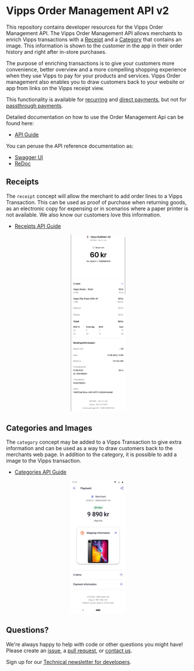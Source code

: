 <!-- START_METADATA
---
title: Introduction
sidebar_position: 1
---
END_METADATA -->

# Vipps Order Management API v2

This repository contains developer resources for the Vipps Order Management API. The Vipps Order Management API allows merchants to enrich Vipps transactions with a [Receipt](#receipts) and a [Category](#category) that contains an image. This information is shown to the customer in the app in their order history and right after in-store purchases.

The purpose of enriching transactions is to give
your customers more convenience, better overview and a more compelling shopping
experience when they use Vipps to pay for your products and services.
Vipps Order management also enables you to draw customers back to your website
or app from links on the Vipps receipt view.

This functionality is available for
[recurring](https://github.com/vippsas/vipps-recurring-api)
and
[direct payments](https://github.com/vippsas/vipps-ecom-api),
but not for
[passthrough payments](https://github.com/vippsas/vipps-psp-api).

Detailed documentation on how to use the Order Management Api can be found here:

* [API Guide](vipps-order-management-api.md)

You can peruse the API reference documentation as:

* [Swagger UI](https://vippsas.github.io/vipps-order-management-api/)
* [ReDoc](https://vippsas.github.io/vipps-order-management-api/redoc.html)

## Receipts

The `receipt` concept will allow the merchant to add order lines to a Vipps Transaction. This can be used as proof of purchase when returning goods, as an electronic copy for expensing or in scenarios where a paper printer is not available. We also know our customers love this information.
* [Receipts API Guide](vipps-order-management-api.md#receipts)
<p align="center">
  <img src="images/order-lines.png" width="150" />
</p>


## Categories and Images

The `category` concept may be added to a Vipps Transaction to give extra information and can be used as a way to draw customers back to the merchants web page. In addition to the category, it is possible to add a image to the Vipps transaction.
* [Categories API Guide](vipps-order-management-api.md#categories)

<p align="center">
  <img src="images/order-link-shipping-information-with-image.png" width="150" />
</p>

## Questions?

We're always happy to help with code or other questions you might have!
Please create an [issue](https://github.com/vippsas/vipps-ecom-api/issues),
a [pull request](https://github.com/vippsas/vipps-ecom-api/pulls),
or [contact us](https://github.com/vippsas/vipps-developers/blob/master/contact.md).

Sign up for our [Technical newsletter for developers](https://github.com/vippsas/vipps-developers/tree/master/newsletters).
